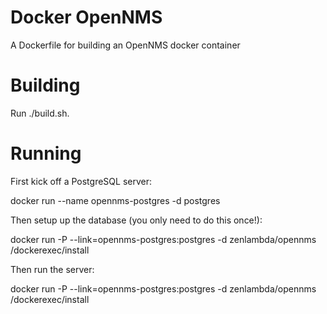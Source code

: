 # Docker OpenNMS

A Dockerfile for building an OpenNMS docker container

# Building

Run ./build.sh.

# Running

First kick off a PostgreSQL server:

  docker run --name opennms-postgres -d postgres

Then setup up the database (you only need to do this once!):

  docker run -P --link=opennms-postgres:postgres -d zenlambda/opennms /dockerexec/install

Then run the server:

  docker run -P --link=opennms-postgres:postgres -d zenlambda/opennms /dockerexec/install

